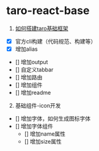 # taro-react-base

1. [如何搭建taro基础框架](./docs/%E5%A6%82%E4%BD%95%E6%90%AD%E5%BB%BAtaro%E5%9F%BA%E7%A1%80%E6%A1%86%E6%9E%B6.md)
- [x] 官方cli构建（代码规范、构建等）
- [x] 增加alias
- [] 增加output
- [] 自定义tabbar
- [] 增加路由
- [] 增加组件
- [] 增加readme

2. 基础组件-icon开发
- [] 增加字体，如何生成图标字体
- [] 增加字体组件
  - [] 增加name属性
  - [] 增加size属性
